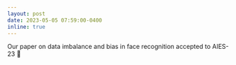 ```yaml
---
layout: post
date: 2023-05-05 07:59:00-0400
inline: true
---
```


Our paper on data imbalance and bias in face recognition accepted to AIES-23 :partying_face:	